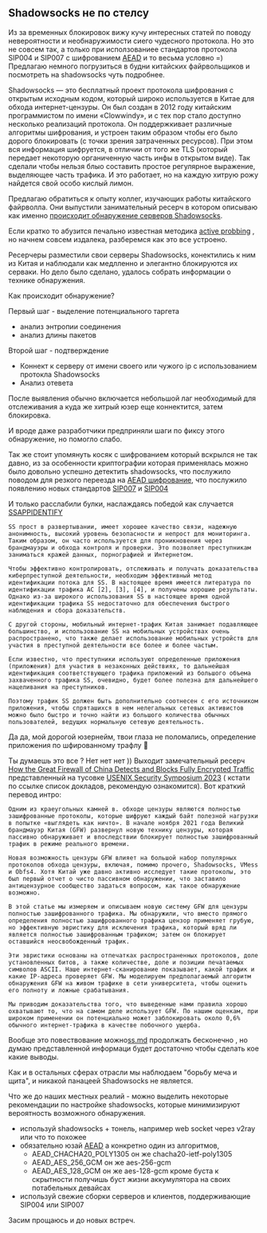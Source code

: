 ## Shadowsocks не по стелсу

Из за временных блокировок вижу кучу интересных статей по поводу невероятности и необнаружимости сиего чудесного
протокола.
Но это не совсем так, а только при исползованиее стандартов протокола SIP004 и SIP007 с
шифрованием [AEAD](https://shadowsocks.org/doc/aead.html) и то весьма условно =)
Предлагаю немного погрузиться в будни китайских файрвольщиков и посмотреть на shadowsocks чуть подробнее.

Shadowsocks — это бесплатный проект протокола шифрования с открытым исходным кодом, который широко используется в Китае
для обхода интернет-цензуры.
Он был создан в 2012 году китайским программистом по имени «Clowwindy», и с тех пор стало доступно несколько реализаций
протокола.
Он поддержкивает различные алгоритмы шифрования, и устроен таким образом чтобы его было дорого блокировать (с точки
зрения затраченных ресурсов).
При этом вся информация шифруется, в отличии от того же TLS (который передает некоторую органиченную часть инфы в
открытом виде).
Так сделали чтобы нельзя блыо составить простое регулярное выражение, выделяющее часть трафика.
И это работает, но на каждую хитрую рожу найдется свой особо кислый лимон.

Предлагаю обратиться к опыту коллег, изучающих работы китайского файрволла. Они выпустили занимательный ресерч в котором
описываю как именно
[происходит обнаружение серверов Shadowsocks](https://gfw.report/publications/imc20/data/paper/shadowsocks.pdf).

Если кратко то абузится печально известная методика [active probbing](https://ensa.fi/active-probing/) , но начнем
совсем издалека, разберемся как это все устроено.

Ресерчеры разместили свои серверы Shadowsocks, конектились к ним из Китая и наблюдали как медлленно и элегантно
блокируются их серваки. Но дело было сделано, удалось собрать информации о технике обнаружения.

Как происходит обнаружение?

Первый шаг - выделение потенциального таргета

- анализ энтропии соединения
- анализ длины пакетов

Второй шаг - подтверждение

- Коннект к серверу от имени своего или чужого ip с использованием протокла Shadowsocks
- Анализ отевета

После выявления обычно включается небольшой лаг необходимый для отслеживания а куда же хитрый юзер еще коннектится,
затем блокировка.

И вроде даже разработчики предприняли шаги по фиксу этого обнаружение, но помогло
слабо.

Так же стоит упомянуть косяк с шифрованием который вскрылся не так давно, из за особенности криптографии которая
применялась можно было довольно успешно детектить shadowsocks, что послужило поводом для резкого переезда
на [AEAD шифрование](https://web.archive.org/web/20191002190325/https://printempw.github.io/why-do-shadowsocks-deprecate-ota/),
что послужило появлению новых стандартов [SIP007](https://github.com/shadowsocks/shadowsocks-org/issues/42)
и [SIP004](https://github.com/shadowsocks/shadowsocks-org/issues/30)

И только расслабили булки, наслаждаясь победой как
случается [SSAPPIDENTIFY](https://www.sciencedirect.com/science/article/abs/pii/S1389128621005387)

```
SS прост в развертывании, имеет хорошее качество связи, надежную анонимность, высокий уровень безопасности и непрост для мониторинга. Таким образом, он часто используется для проникновения через брандмауэры и обхода контроля и проверки. Это позволяет преступникам заниматься кражей данных, порнографией и Интернетом. 

Чтобы эффективно контролировать, отслеживать и получать доказательства киберпреступной деятельности, необходим эффективный метод идентификации потока для SS. В настоящее время имеется литература по идентификации трафика АС [2], [3], [4], и получены хорошие результаты. Однако из-за широкого использования SS в настоящее время одной идентификации трафика SS недостаточно для обеспечения быстрого наблюдения и сбора доказательств.

С другой стороны, мобильный интернет-трафик Китая занимает подавляющее большинство, и использование SS на мобильных устройствах очень распространено, что также делает использование мобильных устройств для участия в преступной деятельности все более и более частым. 

Если известно, что преступники используют определенные приложения (приложения) для участия в незаконных действиях, то дальнейшая идентификация соответствующего трафика приложений из большого объема захваченного трафика SS, очевидно, будет более полезна для дальнейшего нацеливания на преступников. 

Поэтому трафик SS должен быть дополнительно соотнесен с его источником приложения, чтобы спряташихся в нем нелегальных сетевых активистов можно было быстро и точно найти из большого количества обычных пользователей, ведущих нормальную сетевую деятельность.
```

Да да, мой дорогой юзернейм, твои глаза не поломались, определение приложения по шфированному трафлу 🔮

Ты думаешь это все ? Нет нет нет )) Выходит замечательный
ресерч [How the Great Firewall of China Detects and Blocks Fully Encrypted Traffic](https://gfw.report/publications/usenixsecurity23/en/)
представленный на
тусовке [USENIX Security Symposium 2023](https://www.usenix.org/conference/usenixsecurity23/fall-accepted-papers) (
кстати по ссылке список докладов, рекомендую ознакомится). Вот краткий перевод интро:

```
Одним из краеугольных камней в. обходе цензуры являются полностью зашифрованные протоколы, которые шифруют каждый байт полезной нагрузки в попытке «выглядеть как ничто». В начале ноября 2021 года Великий брандмауэр Китая (GFW) развернул новую технику цензуры, которая пассивно обнаруживает и впоследствии блокирует полностью зашифрованный трафик в режиме реального времени.

Новая возможность цензуры GFW влияет на большой набор популярных протоколов обхода цензуры, включая, помимо прочего, Shadowsocks, VMess и Obfs4. Хотя Китай уже давно активно исследует такие протоколы, это был первый отчет о чисто пассивном обнаружении, что заставило антицензурное сообщество задаться вопросом, как такое обнаружение возможно.

В этой статье мы измеряем и описываем новую систему GFW для цензуры полностью зашифрованного трафика. Мы обнаружили, что вместо прямого определения полностью зашифрованного трафика цензор применяет грубую, но эффективную эвристику для исключения трафика, который вряд ли является полностью зашифрованным трафиком; затем он блокирует оставшийся неосвобожденный трафик. 

Эти эвристики основаны на отпечатках распространенных протоколов, доле установленных битов, а также количестве, доле и позиции печатаемых символов ASCII. Наше интернет-сканирование показывает, какой трафик и какие IP-адреса проверяет GFW. Мы моделируем предполагаемый алгоритм обнаружения GFW на живом трафике в сети университета, чтобы оценить его полноту и ложные срабатывания.

Мы приводим доказательства того, что выведенные нами правила хорошо охватывают то, что на самом деле использует GFW. По нашим оценкам, при широком применении он потенциально может заблокировать около 0,6% обычного интернет-трафика в качестве побочного ущерба.
```

Вообще это повествование можно[ss.md](ss.md) продолжать бесконечно , но думаю представленной информаци будет достаточно
чтобы сделать кое какие выводы.

Как и в остальных сферах отрасли мы наблюдаем "борьбу меча и щита", и никакой панацеей Shadowsocks не является.

Что же до наших местных реалий - можно выделить некоторые рекомендации по настройке shadowsocks, которые минимизируют
вероятность возможного обнаружения.

- используй shadowsocks + тонель, например web socket через v2ray или что то похожее
- обязательно юзай [AEAD](https://shadowsocks.org/doc/aead.html)  а конкретно один из алгоритмов,
    - AEAD_CHACHA20_POLY1305 он же chacha20-ietf-poly1305
    - AEAD_AES_256_GCM он же aes-256-gcm
    - AEAD_AES_128_GCM он же aes-128-gcm
      кроме буста к скрытности получишь буст жизни аккумулятора на своих потабельных девайсах
- используй свежие сборки серверов и клиентов, поддерживающие SIP004 или SIP007

Засим прощаюсь и до новых встреч.
